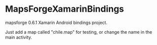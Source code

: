 # MapsForgeXamarinBindings
mapsforge 0.6.1 Xamarin Android bindings project.

Just add a map called "chile.map" for testing, or change the name in the main activity.
